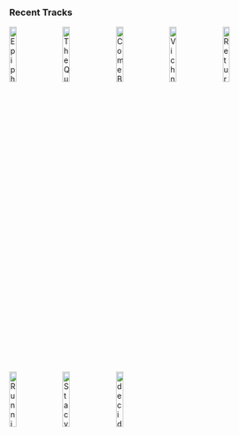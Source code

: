 ### Recent Tracks
[<img src='https://lastfm.freetls.fastly.net/i/u/300x300/cdf7534dfff97ab70ba5194f06ab4df0.jpg' width='16%' height='16%' alt='Epiphany'>](https://www.last.fm/music/trent%2breznor%2band%2batticus%2bross/_/epiphany)&nbsp;&nbsp;&nbsp;&nbsp;[<img src='https://lastfm.freetls.fastly.net/i/u/300x300/b8239e82186c4ecfcee074353b5cc5e0.jpg' width='16%' height='16%' alt='The Quidditch World Cup'>](https://www.last.fm/music/patrick%2bdoyle/_/the%2bquidditch%2bworld%2bcup)&nbsp;&nbsp;&nbsp;&nbsp;[<img src='https://lastfm.freetls.fastly.net/i/u/300x300/09c95d24b67344014433032cff887cf2.jpg' width='16%' height='16%' alt='Come Back To Us'>](https://www.last.fm/music/thomas%2bnewman/_/come%2bback%2bto%2bus)&nbsp;&nbsp;&nbsp;&nbsp;[<img src='https://lastfm.freetls.fastly.net/i/u/300x300/98312e76086d4cb53b6204f9f9c6364e.jpg' width='16%' height='16%' alt='Vichnaya Pamyat'>](https://www.last.fm/music/homin%2blviv%2bmunicipal%2bchoir/_/vichnaya%2bpamyat)&nbsp;&nbsp;&nbsp;&nbsp;[<img src='https://lastfm.freetls.fastly.net/i/u/300x300/b5d4ce7e20d857987217da91db944b60.jpg' width='16%' height='16%' alt='Return'>](https://www.last.fm/music/james%2bnewton%2bhoward/_/return)&nbsp;&nbsp;&nbsp;&nbsp;<br>[<img src='https://lastfm.freetls.fastly.net/i/u/300x300/023b55185e1cb8c6be28eeee580e2472.jpg' width='16%' height='16%' alt='Running on Raindrops'>](https://www.last.fm/music/james%2bnewton%2bhoward/_/running%2bon%2braindrops)&nbsp;&nbsp;&nbsp;&nbsp;[<img src='https://lastfm.freetls.fastly.net/i/u/300x300/f8ac305316fc4fc9ad672a73ff943635.png' width='16%' height='16%' alt='Stacys Mom'>](https://www.last.fm/music/fountains%2bof%2bwayne/_/stacy%2527s%2bmom)&nbsp;&nbsp;&nbsp;&nbsp;[<img src='https://lastfm.freetls.fastly.net/i/u/300x300/7b1d334360d1ad092626756ded8b21c8.jpg' width='16%' height='16%' alt='decide to be happy'>](https://www.last.fm/music/misterwives/_/decide%2bto%2bbe%2bhappy)&nbsp;&nbsp;&nbsp;&nbsp;